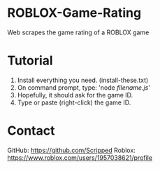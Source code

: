 # ROBLOX-Game-Rating
Web scrapes the game rating of a ROBLOX game

# Tutorial

1. Install everything you need. (install-these.txt)
2. On command prompt, type: 'node <em>filename.js</em>'
3. Hopefully, it should ask for the game ID.
4. Type or paste (right-click) the game ID.

# Contact

GitHub: https://github.com/Scripped
Roblox: https://www.roblox.com/users/1957038621/profile

